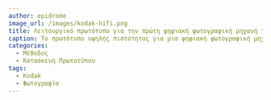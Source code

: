 ```yaml
---
author: epidrome
image_url: /images/kodak-hifi.png
title: Λειτουργικό πρωτότυπο για την πρώτη ψηφιακή φωτογραφική μηχανή της Kodak 
caption: Το πρωτότυπο υψηλής πιστότητας για μια ψηφιακή φωτογραφική μηχανή της Kodak.
categories:
  - Μέθοδος
  - Κατασκευή Πρωτοτύπου
tags:
  - Kodak
  - Φωτογραφία
---
```

